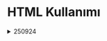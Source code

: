 <h1>HTML Kullanımı</h1>
<details>
  <summary>250924</summary>
 
  Bu bölüm, bu tarihte yapılan html çalışmalarını içerir.
 
  İçindekiler:
  - Uygulama 1: Temel <mark>h1,h2,h3,h4,h5,h6</mark> etiketi
  - Uygulama 2:Paragraphs etiketi kullanımı
  - Uygulama 3: Lorem ve biçimlendirme etiketleri kullanımı
</details>
